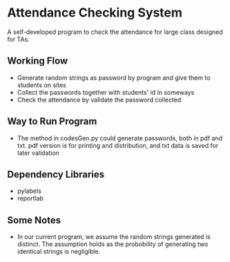 # Attendance Checking System

A self-developed program to check the attendance for large class designed for TAs.

## Working Flow
+ Generate random strings as password by program and give them to students on sites
+ Collect the passwords together with students' id in someways
+ Check the attendance by validate the password collected

## Way to Run Program
+ The method in codesGen.py could generate passwords, both in pdf and txt. pdf version is for printing and distribution, and txt data is saved for later validation

## Dependency Libraries
+ pylabels
+ reportlab

## Some Notes
+ In our current program, we assume the random strings generated is distinct. The assumption holds as the probobility of generating two identical strings is negligible.

